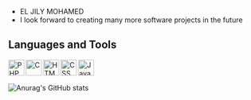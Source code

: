 

-  EL JILY MOHAMED
-  I look forward to creating many more software projects in the future <br />

## Languages and Tools 
<img align="left" alt="PHP" width="32px" src="https://encrypted-tbn0.gstatic.com/images?q=tbn:ANd9GcRgdvwSG-A2_lmj6dmbsro7-gqEIxyNzLW0LA&usqp=CAU" /> 
<img align="left" alt="C" width="32px" src="https://img.icons8.com/color/344/c-programming.png" /> 
<img align="left" alt="HTML" width="32px" src="https://img.icons8.com/color/344/html-5--v1.png" />
<img align="left" alt="CSS" width="32px" src="https://img.icons8.com/color/344/css3.png"/>  
<img align="left" alt="JavaScript" width="32px" src="https://img.icons8.com/color/344/javascript--v1.png" /> <br /> <br /> 



![Anurag's GitHub stats](https://github-readme-stats.vercel.app/api?username=hamade-kj&show_icons=true&theme=radical&count_private=true)



